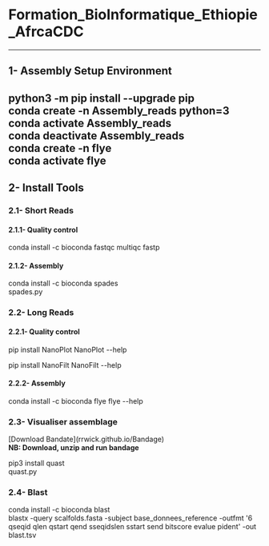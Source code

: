 # Formation_BioInformatique_Ethiopie_AfrcaCDC
---------------------------------------------------------------------------------------------
<h2>1- Assembly Setup Environment</h2>

python3 -m pip install --upgrade pip</br>
conda create -n Assembly_reads python=3</br>
conda activate Assembly_reads</br>
conda deactivate Assembly_reads</br>
conda create -n flye</br>
conda activate flye</br>
-----------------------------------------------------------------------------------------------
<h2>2- Install Tools</h2> 

<h3>2.1- Short Reads</h3>

<h4>2.1.1- Quality control</h4>

conda install -c bioconda fastqc multiqc fastp

<h4>2.1.2- Assembly</h4>

conda install -c bioconda spades</br>
spades.py</br>

<h3>2.2- Long Reads</h3>

<h4>2.2.1- Quality control</h4>

pip install NanoPlot
NanoPlot --help

pip install NanoFilt
NanoFilt --help

<h4>2.2.2- Assembly</h4>

conda install -c bioconda flye
flye --help

<h3>2.3- Visualiser assemblage</h3>
[Download Bandate](rrwick.github.io/Bandage)</br> 
<strong>NB: Download, unzip and run bandage</strong>

pip3 install quast</br>
quast.py

<h3>2.4- Blast</h3>
 conda install -c bioconda blast</br>
 blastx -query scalfolds.fasta -subject base_donnees_reference -outfmt '6 qseqid qlen qstart qend sseqidslen sstart send bitscore evalue pident' -out blast.tsv
